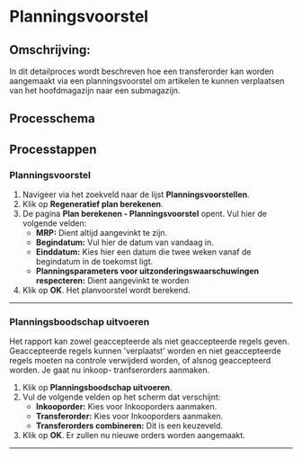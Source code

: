 # Planningsvoorstel


## Omschrijving:
In dit detailproces wordt beschreven hoe een transferorder kan worden aangemaakt via een planningsvoorstel om artikelen te kunnen verplaatsen van het hoofdmagazijn naar een submagazijn. 

## Processchema

## Processtappen

### Planningsvoorstel

1. Navigeer via het zoekveld naar de lijst **Planningsvoorstellen**.
2. Klik op  **Regeneratief plan berekenen**.
3. De pagina **Plan berekenen - Planningsvoorstel** opent. Vul hier de volgende velden:
	* **MRP:** Dient altijd aangevinkt te zijn.
	* **Begindatum:** Vul hier de datum van vandaag in.
	* **Einddatum:** Kies hier een datum die twee weken vanaf de begindatum in de toekomst ligt.
	* **Planningsparameters voor uitzonderingswaarschuwingen respecteren:** Dient aangevinkt te worden
4. Klik op **OK**. Het planvoorstel wordt berekend. 

<hr>  

### Planningsboodschap uitvoeren

Het rapport kan zowel geaccepteerde als niet geaccepteerde regels geven. Geaccepteerde regels kunnen 'verplaatst' worden en niet geaccepteerde regels moeten na controle verwijderd worden, of alsnog geaccepteerd worden. Je gaat nu inkoop- tranfserorders aanmaken.

 1. Klik op **Planningsboodschap uitvoeren**.
 2. Vul de volgende velden op het scherm dat verschijnt:
	* **Inkooporder:** Kies voor Inkooporders aanmaken.
	* **Transferorder:** Kies voor Inkooporders aanmaken.
	* **Transferorders combineren:** Dit is een keuzeveld. 
 3. Klik op **OK**. Er zullen nu nieuwe orders worden aangemaakt. 

<hr>

<!--stackedit_data:
eyJoaXN0b3J5IjpbMTExNTY0NjY0MSwyMTkyNjg3NTddfQ==
-->